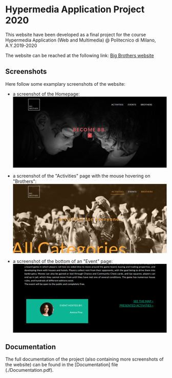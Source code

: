 # Hypermedia Application Project 2020

This website have been developed as a final project for the course Hypermedia Application (Web and Multimedia) @ Politecnico di Milano, A.Y.2019-2020

The website can be reached at the following link:
[Big Brothers website](https://bigbrothershyp.herokuapp.com/)


## Screenshots
Here follow some examplary screenshots of the website:
- a screenshot of the Homepage:
![Homepage](./Screenshots/s1.png)

- a screenshot of the "Activities" page with the mouse hovering on "Brothers":
![](./Screenshots/s2.png)

- a screenshot of the bottom of an "Event" page:
![](./Screenshots/s3.png)

## Documentation
The full documentation of the project (also containing more screenshots of the website) can be found in the [Documentation] file (./Documentation.pdf).
